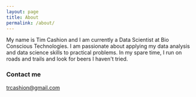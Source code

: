```yaml
---
layout: page
title: About
permalink: /about/
---
```


My name is Tim Cashion and I am currently a Data Scientist at Bio Conscious Technologies. I am passionate about applying my data analysis and data science skills to practical problems. In my spare time, I run on roads and trails and look for beers I haven't tried.

### Contact me

[trcashion@gmail.com](mailto:trcashion@gmail.com)